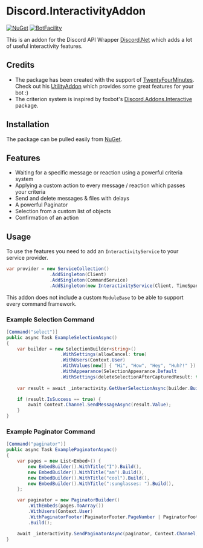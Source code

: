 # Discord.InteractivityAddon

[![NuGet](https://img.shields.io/nuget/vpre/Discord.InteractivityAddon.svg?style=plastic)](https://www.nuget.org/packages/Discord.InteractivityAddon)
[![BotFacility](https://img.shields.io/discord/512366986383065088.svg?style=flat-square&label=discord)](https://discord.gg/gAmSyVD)

This is an addon for the Discord API Wrapper [Discord.Net](https://github.com/discord-net/Discord.Net) which adds a lot of useful interactivity features.

## Credits
 - The package has been created with the support of [TwentyFourMinutes](https://github.com/TwentyFourMinutes). Check out his [UtilityAddon](https://github.com/TwentyFourMinutes/Discord.UtilityAddon) which provides some great features for your bot :)
 - The criterion system is inspired by foxbot's [Discord.Addons.Interactive](https://github.com/foxbot/Discord.Addons.Interactive) package.

## Installation
The package can be pulled easily from [NuGet](https://www.nuget.org/packages/Discord.InteractivityAddon).

## Features
 - Waiting for a specific message or reaction using a powerful criteria system
 - Applying a custom action to every message / reaction which passes your criteria
 - Send and delete messages & files with delays
 - A powerful Paginator
 - Selection from a custom list of objects
 - Confirmation of an action
 
## Usage
To use the features you need to add an `InteractivityService` to your service provider.

```cs
var provider = new ServiceCollection()
                .AddSingleton(Client)
                .AddSingleton(CommandService)
                .AddSingleton(new InteractivityService(Client, TimeSpan.FromMinutes(3)))
```
This addon does not include a custom `ModuleBase` to be able to support every command framework.

### Example Selection Command
```cs
[Command("select")]
public async Task ExampleSelectionAsync()
{
    var builder = new SelectionBuilder<string>()
                    .WithSettings(allowCancel: true)
                    .WithUsers(Context.User)
                    .WithValues(new[] { "Hi", "How", "Hey", "Huh?!" })
                    .WithAppearance(SelectionAppearance.Default
                    .WithSettings(deleteSelectionAfterCapturedResult: true));
                            
    var result = await _interactivity.GetUserSelectionAsync(builder.Build(), Context.Channel, TimeSpan.FromSeconds(50));

    if (result.IsSuccess == true) {
        await Context.Channel.SendMessageAsync(result.Value);
    }
}
```

### Example Paginator Command
```cs
[Command("paginator")]
public async Task ExamplePaginatorAsync()
{
    var pages = new List<Embed>() {
        new EmbedBuilder().WithTitle("I").Build(),
        new EmbedBuilder().WithTitle("am").Build(),
        new EmbedBuilder().WithTitle("cool").Build(),
        new EmbedBuilder().WithTitle(":sunglasses: ").Build(),
    };

    var paginator = new PaginatorBuilder()
        .WithEmbeds(pages.ToArray())
        .WithUsers(Context.User)
        .WithPaginatorFooter(PaginatorFooter.PageNumber | PaginatorFooter.Users)
        .Build();

    await _interactivity.SendPaginatorAsync(paginator, Context.Channel, TimeSpan.FromMinutes(2));
}
```
